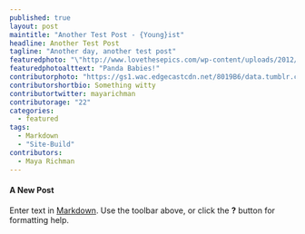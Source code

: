 ```yaml
---
published: true
layout: post
maintitle: "Another Test Post - {Young}ist"
headline: Another Test Post
tagline: "Another day, another test post"
featuredphoto: "\"http://www.lovethesepics.com/wp-content/uploads/2012/04/12-baby-giant-pandas-in-a-crib.jpg\""
featuredphotoalttext: "Panda Babies!"
contributorphoto: "https://gs1.wac.edgecastcdn.net/8019B6/data.tumblr.com/30a5a903022d519cfbfad525904da6dd/tumblr_inline_mocar7RARS1rkj9dw.jpg"
contributorshortbio: Something witty
contributortwitter: mayarichman
contributorage: "22"
categories: 
  - featured
tags: 
  - Markdown
  - "Site-Build"
contributors: 
  - Maya Richman
---
```


#### A New Post

Enter text in [Markdown](http://daringfireball.net/projects/markdown/). Use the toolbar above, or click the **?** button for formatting help.